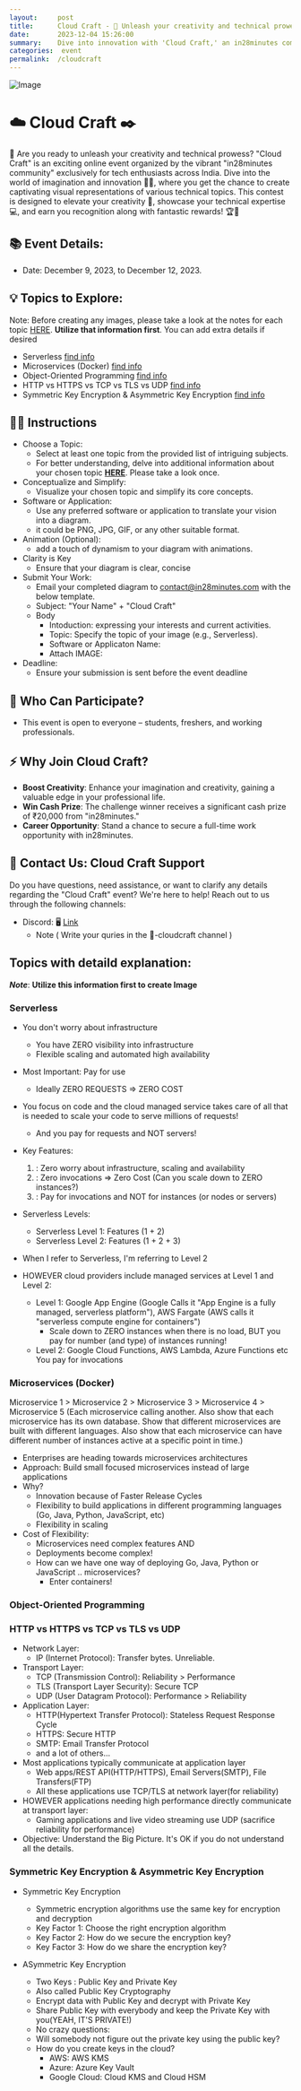 ```yaml
---
layout:     post
title:      Cloud Craft - 💪 Unleash your creativity and technical prowess ⚡
date:       2023-12-04 15:26:00
summary:    Dive into innovation with 'Cloud Craft,' an in28minutes community event for Indian tech enthusiasts! 🚀✨ Elevate your creativity, showcase expertise, and win fantastic rewards! 💻🏆
categories:  event
permalink:  /cloudcraft
---
```


![Image](/images/cloudcraft/title_image_three.png "Cloud Craft")

# ☁️ Cloud Craft ✒️
🚀 Are you ready to unleash your creativity and technical prowess? "Cloud Craft" is an exciting online event organized by the vibrant "in28minutes community" exclusively for tech enthusiasts across India. Dive into the world of imagination and innovation 🌈✨, where you get the chance to create captivating visual representations of various technical topics. This contest is designed to elevate your creativity 🎨, showcase your technical expertise 💻, and earn you recognition along with fantastic rewards! 🏆🎉

## 📚 Event Details:
- Date: December 9, 2023, to December 12, 2023.

## 💡 Topics to Explore:

Note: Before creating any images, please take a look at the notes for each topic [HERE](#info). **Utilize that information first**. You can add extra details if desired

- Serverless [find info](#serverless)
- Microservices (Docker) [find info](#microservice)
- Object-Oriented Programming [find info](#oops)
- HTTP vs HTTPS vs TCP vs TLS vs UDP [find info](#networking)
- Symmetric Key Encryption & Asymmetric Key Encryption [find info](#security)

## 🧑‍🏫 Instructions
- Choose a Topic:
    - Select at least one topic from the provided list of intriguing subjects.
    - For better understanding, delve into additional information about your chosen topic **[HERE](https://example.com)**. Please take a look once.
- Conceptualize and Simplify:
    - Visualize your chosen topic and simplify its core concepts.
- Software or Application:
    - Use any preferred software or application to translate your vision into a diagram.
    - it could be PNG, JPG, GIF, or any other suitable format.
- Animation (Optional):
    - add a touch of dynamism to your diagram with animations.
- Clarity is Key
    - Ensure that your diagram is clear, concise
- Submit Your Work:
    - Email your completed diagram to contact@in28minutes.com with the below template.
    - Subject: "Your Name" + "Cloud Craft"
    - Body
        - Intoduction:  expressing your interests and current activities.
        - Topic:  Specify the topic of your image (e.g., Serverless).
        - Software or Applicaton Name:
        - Attach IMAGE:
- Deadline:
    - Ensure your submission is sent before the event deadline


## 🤔 Who Can Participate?
- This event is open to everyone – students, freshers, and working professionals.

## ⚡ Why Join Cloud Craft?
- **Boost Creativity**: Enhance your imagination and creativity, gaining a valuable edge in your professional life.
- **Win Cash Prize**: The challenge winner receives a significant cash prize of ₹20,000 from "in28minutes."
- **Career Opportunity**: Stand a chance to secure a full-time work opportunity with in28minutes.


## 🤙 Contact Us: Cloud Craft Support

Do you have questions, need assistance, or want to clarify any details regarding the "Cloud Craft" event? We're here to help! Reach out to us through the following channels:

- Discord: 🖥️ [Link](https://discord.gg/FGq6FTyS5N)
    - Note ( Write your quries in the 🚁-cloudcraft channel )


<a id="info"></a>
##  Topics with detaild explanation:
***Note***: **Utilize this information first to create Image**

<a id="serverless"></a>
###  Serverless
- You don't worry about infrastructure
    - You have ZERO visibility into infrastructure
    - Flexible scaling and automated high availability
- Most Important: Pay for use
    - Ideally ZERO REQUESTS => ZERO COST
- You focus on code and the cloud managed service takes care of all that is needed to scale your code to serve millions of requests!
    - And you pay for requests and NOT servers!
- Key Features:
    1) : Zero worry about infrastructure, scaling and availability
    2) : Zero invocations => Zero Cost (Can you scale down to ZERO instances?)
    3) : Pay for invocations and NOT for instances (or nodes or servers)

- Serverless Levels:
    - Serverless Level 1: Features (1 + 2)
    - Serverless Level 2: Features (1 + 2 + 3)
- When I refer to Serverless, I'm referring to Level 2
- HOWEVER cloud providers include managed services at Level 1 and Level 2:
    - Level 1: Google App Engine (Google Calls it "App Engine is a fully managed, serverless platform"), AWS Fargate (AWS calls it "serverless compute engine for containers")
        - Scale down to ZERO instances when there is no load, BUT you pay for number (and type) of instances running!
    - Level 2: Google Cloud Functions, AWS Lambda, Azure Functions etc
You pay for invocations


<a id="microservice"></a>
###  Microservices (Docker)
Microservice 1 > Microservice 2 > Microservice 3 > Microservice 4 > Microservice 5 (Each microservice calling another. Also show that each microservice has its own database. Show that different microservices are built with different languages. Also show that each microservice can have different number of instances active at a specific point in time.)

- Enterprises are heading towards microservices architectures
- Approach: Build small focused microservices instead of large applications
- Why?
    - Innovation because of Faster Release Cycles
    - Flexibility to build applications in different programming languages (Go, Java, Python, JavaScript, etc)
    - Flexibility in scaling
- Cost of Flexibility:
    - Microservices need complex features AND
    - Deployments become complex!
    - How can we have one way of deploying Go, Java, Python or JavaScript .. microservices?
        - Enter containers!

<a id="oops"></a>
### Object-Oriented Programming

### <a id="networking"></a> HTTP vs HTTPS vs TCP vs TLS vs UDP
- Network Layer:
    - IP (Internet Protocol): Transfer bytes. Unreliable.
- Transport Layer:
    - TCP (Transmission Control): Reliability > Performance
    - TLS (Transport Layer Security): Secure TCP
    - UDP (User Datagram Protocol): Performance > Reliability
- Application Layer:
    - HTTP(Hypertext Transfer Protocol): Stateless Request Response Cycle
    - HTTPS: Secure HTTP
    - SMTP: Email Transfer Protocol
    - and a lot of others...
- Most applications typically communicate at application layer
    - Web apps/REST API(HTTP/HTTPS), Email Servers(SMTP), File Transfers(FTP)
    - All these applications use TCP/TLS at network layer(for reliability)
- HOWEVER applications needing high performance directly communicate at transport layer:
    - Gaming applications and live video streaming use UDP (sacrifice reliability for performance)
- Objective: Understand the Big Picture. It's OK if you do not understand all the details.


<a id="security"></a>
###  Symmetric Key Encryption & Asymmetric Key Encryption
- Symmetric Key Encryption
    - Symmetric encryption algorithms use the same key for encryption and decryption
    - Key Factor 1: Choose the right encryption algorithm
    - Key Factor 2: How do we secure the encryption key?
    - Key Factor 3: How do we share the encryption key?

- ASymmetric Key Encryption
    - Two Keys : Public Key and Private Key
    - Also called Public Key Cryptography
    - Encrypt data with Public Key and decrypt with Private Key
    - Share Public Key with everybody and keep the Private Key with you(YEAH, IT'S PRIVATE!)
    - No crazy questions:
    - Will somebody not figure out the private key using the public key?
    - How do you create keys in the cloud?
        - AWS: AWS KMS
        - Azure: Azure Key Vault
        - Google Cloud: Cloud KMS and Cloud HSM
